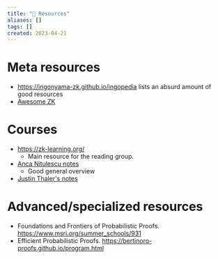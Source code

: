 ```yaml
---
title: "🔎 Resources"
aliases: []
tags: []
created: 2023-04-21
---
```


# Meta resources
- https://ingonyama-zk.github.io/ingopedia lists an absurd amount of good resources
- [Awesome ZK](https://github.com/ventali/awesome-zk)

# Courses
- https://zk-learning.org/
	- Main resource for the reading group.
- [Anca Nitulescu notes](https://www.di.ens.fr/~nitulesc/files/Survey-SNARKs.pdf)
	- Good general overview
- [Justin Thaler's notes](https://people.cs.georgetown.edu/jthaler/ProofsArgsAndZK.pdf)

# Advanced/specialized resources
- Foundations and Frontiers of Probabilistic Proofs. https://www.msri.org/summer_schools/931
- Efficient Probabilistic Proofs. https://bertinoro-proofs.github.io/program.html
